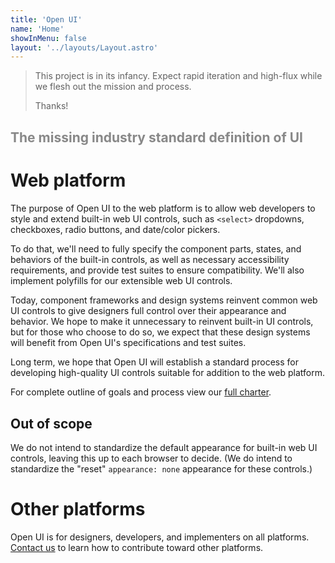 ```yaml
---
title: 'Open UI'
name: 'Home'
showInMenu: false
layout: '../layouts/Layout.astro'
---
```


> This project is in its infancy. Expect rapid iteration and high-flux while we flesh out the mission and process.
>
> Thanks!

<h2 style="margin: 30px 15px 25px 0;color: #888">
  The missing industry standard definition of UI
</h2>

# Web platform

The purpose of Open UI to the web platform is to allow web developers to style and extend built-in web UI controls, such as `<select>` dropdowns, checkboxes, radio buttons, and date/color pickers.

To do that, we'll need to fully specify the component parts, states, and behaviors of the built-in controls, as well as necessary accessibility requirements, and provide test suites to ensure compatibility. We'll also implement polyfills for our extensible web UI controls.

Today, component frameworks and design systems reinvent common web UI controls to give designers full control over their appearance and behavior. We hope to make it unnecessary to reinvent built-in UI controls, but for those who choose to do so, we expect that these design systems will benefit from Open UI's specifications and test suites.

Long term, we hope that Open UI will establish a standard process for developing high-quality UI controls suitable for addition to the web platform.

For complete outline of goals and process view our [full charter](./charter).

## Out of scope

We do not intend to standardize the default appearance for built-in web UI controls, leaving this up to each browser to decide.
(We do intend to standardize the "reset" `appearance: none` appearance for these controls.)

# Other platforms

Open UI is for designers, developers, and implementers on all platforms.
[Contact us](mailto:public-open-ui@w3.org) to learn how to contribute toward other platforms.
